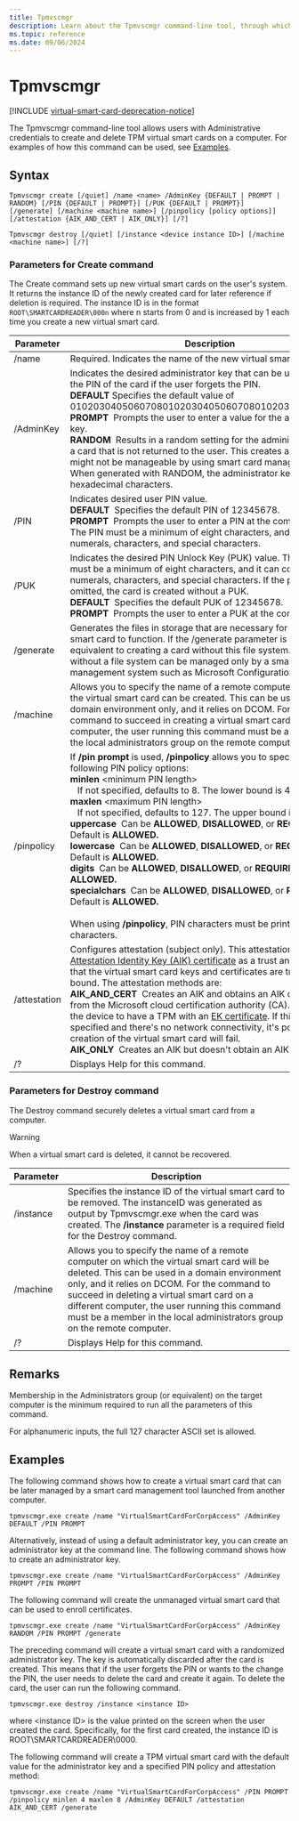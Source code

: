 ```yaml
---
title: Tpmvscmgr
description: Learn about the Tpmvscmgr command-line tool, through which an administrator can create and delete TPM virtual smart cards on a computer.
ms.topic: reference
ms.date: 09/06/2024
---
```


# Tpmvscmgr

[!INCLUDE [virtual-smart-card-deprecation-notice](../../includes/virtual-smart-card-deprecation-notice.md)]

The Tpmvscmgr command-line tool allows users with Administrative credentials to create and delete TPM virtual smart cards on a computer. For examples of how this command can be used, see [Examples](#examples).

## Syntax

`Tpmvscmgr create [/quiet] /name <name> /AdminKey {DEFAULT | PROMPT | RANDOM} [/PIN {DEFAULT | PROMPT}] [/PUK {DEFAULT | PROMPT}] [/generate] [/machine <machine name>] [/pinpolicy [policy options]] [/attestation {AIK_AND_CERT | AIK_ONLY}] [/?]`

`Tpmvscmgr destroy [/quiet] [/instance <device instance ID>] [/machine <machine name>] [/?]`

### Parameters for Create command

The Create command sets up new virtual smart cards on the user's system. It returns the instance ID of the newly created card for later reference if deletion is required. The instance ID is in the format `ROOT\SMARTCARDREADER\000n` where n starts from 0 and is increased by 1 each time you create a new virtual smart card.

| Parameter | Description |
|-----------|-------------|
| /name | Required. Indicates the name of the new virtual smart card. |
| /AdminKey | Indicates the desired administrator key that can be used to reset the PIN of the card if the user forgets the PIN.<br>**DEFAULT** Specifies the default value of 010203040506070801020304050607080102030405060708.<br>**PROMPT**&nbsp;&nbsp;Prompts the user to enter a value for the administrator key.<br>**RANDOM**&nbsp;&nbsp;Results in a random setting for the administrator key for a card that is not returned to the user. This creates a card that might not be manageable by using smart card management tools. When generated with RANDOM, the administrator key is set as 48 hexadecimal characters. |
| /PIN | Indicates desired user PIN value.<br>**DEFAULT**&nbsp;&nbsp;Specifies the default PIN of 12345678.<br>**PROMPT**&nbsp;&nbsp;Prompts the user to enter a PIN at the command line. The PIN must be a minimum of eight characters, and it can contain numerals, characters, and special characters. |
| /PUK | Indicates the desired PIN Unlock Key (PUK) value. The PUK value must be a minimum of eight characters, and it can contain numerals, characters, and special characters. If the parameter is omitted, the card is created without a PUK.<br>**DEFAULT**&nbsp;&nbsp;Specifies the default PUK of 12345678.<br>**PROMPT**&nbsp;&nbsp;Prompts the user to enter a PUK at the command line. |
| /generate | Generates the files in storage that are necessary for the virtual smart card to function. If the /generate parameter is omitted, it's equivalent to creating a card without this file system. A card without a file system can be managed only by a smart card management system such as Microsoft Configuration Manager. |
| /machine | Allows you to specify the name of a remote computer on which the virtual smart card can be created. This can be used in a domain environment only, and it relies on DCOM. For the command to succeed in creating a virtual smart card on a different computer, the user running this command must be a member in the local administrators group on the remote computer. |
| /pinpolicy | If **/pin prompt** is used, **/pinpolicy** allows you to specify the following PIN policy options:<br>**minlen** &lt;minimum PIN length&gt;<br>&nbsp;&nbsp;&nbsp;If not specified, defaults to 8. The lower bound is 4.<br>**maxlen** &lt;maximum PIN length&gt;<br>&nbsp;&nbsp;&nbsp;If not specified, defaults to 127. The upper bound is 127.<br>**uppercase**&nbsp;&nbsp;Can be **ALLOWED**, **DISALLOWED**, or **REQUIRED.** Default is **ALLOWED.**<br>**lowercase**&nbsp;&nbsp;Can be **ALLOWED**, **DISALLOWED**, or **REQUIRED.** Default is **ALLOWED.**<br>**digits**&nbsp;&nbsp;Can be **ALLOWED**, **DISALLOWED**, or **REQUIRED.** Default is **ALLOWED.**<br>**specialchars**&nbsp;&nbsp;Can be **ALLOWED**, **DISALLOWED**, or **REQUIRED.** Default is **ALLOWED.**<br><br>When using **/pinpolicy**, PIN characters must be printable ASCII characters. |
| /attestation | Configures attestation (subject only). This attestation uses an [Attestation Identity Key (AIK) certificate](/openspecs/windows_protocols/ms-dha/a4a71926-3639-4d62-b915-760c2483f489#gt_89a2ba3c-80af-4d1f-88b3-06ec3489fd5a) as a trust anchor to vouch that the virtual smart card keys and certificates are truly hardware bound. The attestation methods are:<br>**AIK_AND_CERT**&nbsp;&nbsp;Creates an AIK and obtains an AIK certificate from the Microsoft cloud certification authority (CA). This requires the device to have a TPM with an [EK certificate](/openspecs/windows_protocols/ms-wcce/719b890d-62e6-4322-b9b1-1f34d11535b4#gt_6aaaff7f-d380-44fb-91d3-b985e458eb6d). If this option is specified and there's no network connectivity, it's possible that creation of the virtual smart card will fail.<br>**AIK_ONLY**&nbsp;&nbsp;Creates an AIK but doesn't obtain an AIK certificate. |
| /? | Displays Help for this command. |

### Parameters for Destroy command

The Destroy command securely deletes a virtual smart card from a computer.

> [!WARNING]
> When a virtual smart card is deleted, it cannot be recovered.

| Parameter | Description |
|---------------|-------------------|
| /instance     | Specifies the instance ID of the virtual smart card to be removed. The instanceID was generated as output by Tpmvscmgr.exe when the card was created. The **/instance** parameter is a required field for the Destroy command.   |
| /machine      | Allows you to specify the name of a remote computer on which the virtual smart card will be deleted. This can be used in a domain environment only, and it relies on DCOM. For the command to succeed in deleting a virtual smart card on a different computer, the user running this command must be a member in the local administrators group on the remote computer. |
| /?            | Displays Help for this command.  |

## Remarks

Membership in the Administrators group (or equivalent) on the target computer is the minimum required to run all the parameters of this command.

For alphanumeric inputs, the full 127 character ASCII set is allowed.

## Examples

The following command shows how to create a virtual smart card that can be later managed by a smart card management tool launched from another computer.

```console
tpmvscmgr.exe create /name "VirtualSmartCardForCorpAccess" /AdminKey DEFAULT /PIN PROMPT
```

Alternatively, instead of using a default administrator key, you can create an administrator key at the command line. The following command shows how to create an administrator key.

```console
tpmvscmgr.exe create /name "VirtualSmartCardForCorpAccess" /AdminKey PROMPT /PIN PROMPT
```

The following command will create the unmanaged virtual smart card that can be used to enroll certificates.

```console
tpmvscmgr.exe create /name "VirtualSmartCardForCorpAccess" /AdminKey RANDOM /PIN PROMPT /generate
```

The preceding command will create a virtual smart card with a randomized administrator key. The key is automatically discarded after the card is created. This means that if the user forgets the PIN or wants to the change the PIN, the user needs to delete the card and create it again. To delete the card, the user can run the following command.

```console
tpmvscmgr.exe destroy /instance <instance ID>
```

where &lt;instance ID&gt; is the value printed on the screen when the user created the card. Specifically, for the first card created, the instance ID is ROOT\\SMARTCARDREADER\\0000.

The following command will create a TPM virtual smart card with the default value for the administrator key and a specified PIN policy and attestation method:

```console
tpmvscmgr.exe create /name "VirtualSmartCardForCorpAccess" /PIN PROMPT /pinpolicy minlen 4 maxlen 8 /AdminKey DEFAULT /attestation AIK_AND_CERT /generate
```
